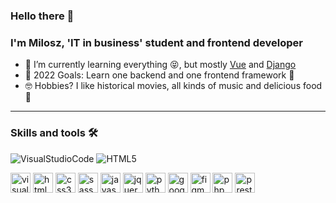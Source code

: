 ### Hello there 👋

### I'm Milosz, 'IT in business' student  and frontend developer

- 🌱 I’m currently learning everything 😝, but mostly [Vue](https://vuejs.org/) and [Django](djangoproject.com)
- 📖 2022 Goals: Learn one backend and one frontend framework 🤩
- 🤓 Hobbies? I like historical movies, all kinds of music and delicious food 🤤
***

### Skills and tools 🛠

![VisualStudioCode](https://cdn.jsdelivr.net/gh/devicons/devicon/icons/vscode/vscode-original.svg)
![HTML5](https://cdn.jsdelivr.net/gh/devicons/devicon/icons/html5/html5-original.svg)

<img src="https://cdn.jsdelivr.net/gh/devicons/devicon/icons/vscode/vscode-original.svg" width='32' height='32' alt='visual studio code' />
<img src="https://cdn.jsdelivr.net/gh/devicons/devicon/icons/html5/html5-original.svg" width='32' height='32' alt='html5' />
<img src="https://cdn.jsdelivr.net/gh/devicons/devicon/icons/css3/css3-original.svg" width='32' height='32' alt='css3'/>
<img src="https://cdn.jsdelivr.net/gh/devicons/devicon/icons/sass/sass-original.svg" width='32' height='32' alt='sass' />
<img src="https://cdn.jsdelivr.net/gh/devicons/devicon/icons/javascript/javascript-original.svg" width='32' height='32' alt='javascript' />
<img src="https://cdn.jsdelivr.net/gh/devicons/devicon/icons/jquery/jquery-original.svg" width='32' height='32' alt='jquery' />
<img src="https://cdn.jsdelivr.net/gh/devicons/devicon/icons/python/python-original.svg" width='32' height='32' alt='python' />
<img src="https://cdn.jsdelivr.net/gh/devicons/devicon/icons/google/google-original.svg" width='32' height='32' alt='google' />
<img src="https://cdn.jsdelivr.net/gh/devicons/devicon/icons/figma/figma-original.svg" width='32' height='32' alt='figma' />
<img src="https://cdn.jsdelivr.net/gh/devicons/devicon/icons/php/php-original.svg" width='32' height='32' alt='php' />
<img src='https://seeklogo.com/images/P/prestashop-logo-E97F09416E-seeklogo.com.png' width='32' height='32' alt='prestashop'/>
          
          
          
          
